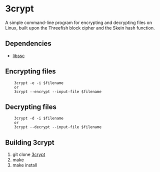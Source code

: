 # 3crypt

A simple command-line program for encrypting and decrypting files on Linux, built upon the Threefish block cipher
and the Skein hash function.
## Dependencies
-    [libssc](https://github.com/stuartcalder/ssc)
## Encrypting files
```
    3crypt -e -i $filename
    or
    3crypt --encrypt --input-file $filename
```
## Decrypting files
```
    3crypt -d -i $filename
    or
    3crypt --decrypt --input-file $filename
```
## Building 3crypt
1. git clone [3crypt](https://github.com/stuartcalder/3crypt)
2. make
3. make install
